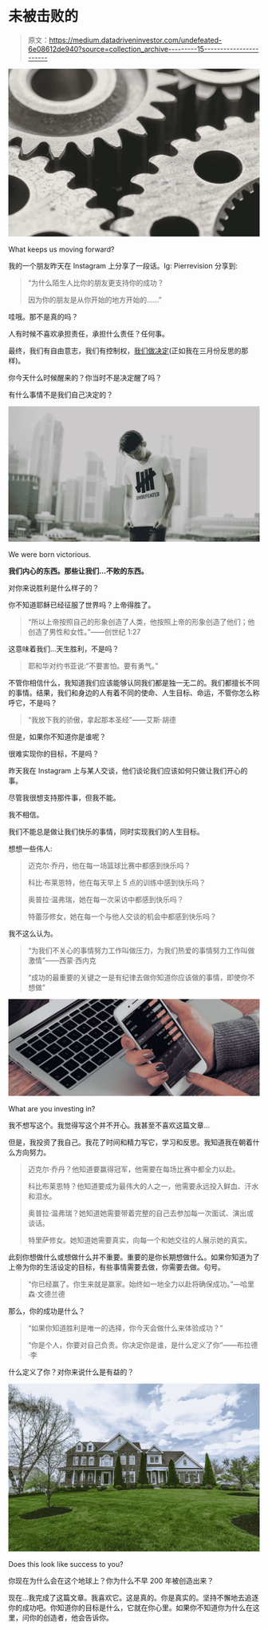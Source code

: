 # 未被击败的

> 原文：<https://medium.datadriveninvestor.com/undefeated-6e08612de940?source=collection_archive---------15----------------------->

![](img/fe5363c864956b6be1cc34721ebc8820.png)

What keeps us moving forward?

我的一个朋友昨天在 Instagram 上分享了一段话。Ig: Pierrevision 分享到:

> “为什么陌生人比你的朋友更支持你的成功？
> 
> 因为你的朋友是从你开始的地方开始的……”

哇哦。那不是真的吗？

人有时候不喜欢承担责任，承担什么责任？任何事。

最终，我们有自由意志，我们有控制权，[我们做决定](https://medium.com/@harrisonwendland/changestartswithyou-625a85dae3b3?source=friends_link&sk=a29d09030a6935e727063ba707630142)(正如我在三月份反思的那样)。

你今天什么时候醒来的？你当时不是决定醒了吗？

有什么事情不是我们自己决定的？

![](img/176516a53cc4beb2b12744fa98e8dc08.png)

We were born victorious.

**我们内心的东西。那些让我们…不败的东西。**

对你来说胜利是什么样子的？

你不知道耶稣已经征服了世界吗？上帝得胜了。

> “所以上帝按照自己的形象创造了人类，他按照上帝的形象创造了他们；他创造了男性和女性。”——创世纪 1:27

这意味着我们…天生胜利，不是吗？

> 耶和华对约书亚说:“不要害怕。要有勇气。”

不管你相信什么，我知道我们应该能够认同我们都是独一无二的。我们都擅长不同的事情。结果，我们和身边的人有着不同的使命、人生目标、命运，不管你怎么称呼它，不是吗？

> “我放下我的骄傲，拿起那本圣经”——艾斯·胡德

但是，如果你不知道你是谁呢？

很难实现你的目标，不是吗？

昨天我在 Instagram 上与某人交谈，他们谈论我们应该如何只做让我们开心的事。

尽管我很想支持那件事，但我不能。

我不相信。

我们不能总是做让我们快乐的事情，同时实现我们的人生目标。

想想一些伟人:

> 迈克尔·乔丹，他在每一场篮球比赛中都感到快乐吗？
> 
> 科比·布莱恩特，他在每天早上 5 点的训练中感到快乐吗？
> 
> 奥普拉·温弗瑞，她在每一次采访中都感到快乐吗？
> 
> 特蕾莎修女，她在每一个与他人交谈的机会中都感到快乐吗？

我不这么认为。

> “为我们不关心的事情努力工作叫做压力，为我们热爱的事情努力工作叫做激情”——西蒙·西内克
> 
> “成功的最重要的关键之一是有纪律去做你知道你应该做的事情，即使你不想做”

![](img/845943eead1783ab0638fa96c97e1f52.png)

What are you investing in?

我不想写这个。我觉得写这个并不开心。我甚至不喜欢这篇文章…

但是，我投资了我自己。我花了时间和精力写它，学习和反思。我知道我在朝着什么方向努力。

> 迈克尔·乔丹？他知道要赢得冠军，他需要在每场比赛中都全力以赴。
> 
> 科比布莱恩特？他知道要成为最伟大的人之一，他需要永远投入鲜血、汗水和泪水。
> 
> 奥普拉·温弗瑞？她知道她需要带着完整的自己去参加每一次面试、演出或谈话。
> 
> 特里萨修女。她知道她需要真实，向每一个和她交往的人展示她的真实。

此刻你想做什么或想做什么并不重要。重要的是你长期想做什么。如果你知道为了上帝为你的生活设定的目标，有些事情需要去做，你需要去做。句号。

> “你已经赢了。你生来就是赢家。始终如一地全力以赴将确保成功。”—哈里森·文德兰德

那么，你的成功是什么？

> “如果你知道胜利是唯一的选择，你今天会做什么来体验成功？”
> 
> “你是个人，你要对自己负责。你决定你是谁，是什么定义了你”——布拉德·李

什么定义了你？对你来说什么是有益的？

![](img/2c71f7108aae4a2600fa610b9bd57e33.png)

Does this look like success to you?

你现在为什么会在这个地球上？你为什么不早 200 年被创造出来？

现在…我完成了这篇文章。我喜欢它。这是真的。你是真实的。坚持不懈地去追逐你的成功吧。你知道你的目标是什么，它就在你心里。如果你不知道你为什么在这里，问你的创造者，他会告诉你。